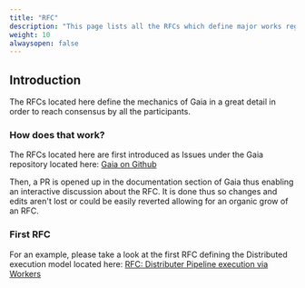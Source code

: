 ```yaml
---
title: "RFC"
description: "This page lists all the RFCs which define major works regarding Gaia."
weight: 10
alwaysopen: false
---
```


## Introduction

The RFCs located here define the mechanics of Gaia in a great detail in order to reach
consensus by all the participants.

### How does that work?

The RFCs located here are first introduced as Issues under the Gaia repository located here:
<a href="https://github.com/gaia-pipeline/gaia" target="_blank">Gaia on Github</a>

Then, a PR is opened up in the documentation section of Gaia thus enabling an interactive
discussion about the RFC. It is done thus so changes and edits aren't lost or could be easily
reverted allowing for an organic grow of an RFC.

### First RFC

For an example, please take a look at the first RFC defining the Distributed execution model
located here: <a href="https://github.com/gaia-pipeline/gaia/issues/107" target="_blank">RFC: Distributer Pipeline execution via Workers</a>


